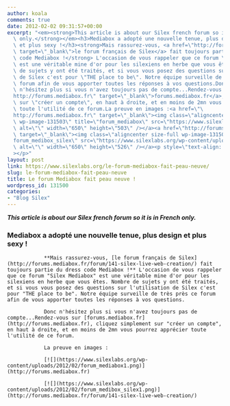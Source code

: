 ```yaml
---
author: koala
comments: true
date: 2012-02-02 09:31:57+00:00
excerpt: "<em><strong>This article is about our Silex french forum so it is in French\
  \ only.</strong></em><h3>Mediabox a adopté une nouvelle tenue, plus design\
  \ et plus sexy !</h3><strong>Mais rassurez-vous, <a href=\"http://forums.mediabox.fr/forum/141-silex-live-web-creation/\"\
  \ target=\"_blank\">le forum français de Silex</a> fait toujours partie du dress\
  \ code Mediabox !</strong> L'occasion de vous rappeler que ce forum \"Silex Mediabox\"\
  \ est une véritable mine d'or pour les silexiens en herbe que vous êtes. Nombre\
  \ de sujets y ont été traités, et si vous vous posez des questions sur l'utilisation\
  \ de Silex c'est pour \"THE place to be\". Notre équipe surveille de très près ce\
  \ forum afin de vous apporter toutes les réponses à vos questions.Donc\
  \ n'hésitez plus si vous n'avez toujours pas de compte...Rendez-vous sur <a href=\"\
  http://forums.mediabox.fr\" target=\"_blank\">forums.mediabox.fr</a>, cliquez simplement\
  \ sur \"créer un compte\", en haut à droite, et en moins de 2mn vous pourrez apprécier\
  \ toute l'utilité de ce forum.La preuve en images :<a href=\"\
  http://forums.mediabox.fr\" target=\"_blank\"><img class=\"aligncenter size-full\
  \ wp-image-131503\" title=\"forum_mediabox\" src=\"https://www.silexlabs.org/wp-content/uploads/2012/02/forum_mediabox1.png\"\
  \ alt=\"\" width=\"650\" height=\"503\" /></a><a href=\"http://forums.mediabox.fr/forum/141-silex-live-web-creation/\"\
  \ target=\"_blank\"><img class=\"aligncenter size-full wp-image-131504\" title=\"\
  forum_medibox_silex\" src=\"https://www.silexlabs.org/wp-content/uploads/2012/02/forum_medibox_silex1.png\"\
  \ alt=\"\" width=\"650\" height=\"526\" /></a><p style=\"text-align: center;\"\
  ></p>"
layout: post
link: https://www.silexlabs.org/le-forum-mediabox-fait-peau-neuve/
slug: le-forum-mediabox-fait-peau-neuve
title: Le forum Mediabox fait peau neuve !
wordpress_id: 131500
categories:
- "Blog Silex"
---
```


_**This article is about our Silex french forum so it is in French only.**_


### Mediabox a adopté une nouvelle tenue, plus design et plus sexy !


				**Mais rassurez-vous, [le forum français de Silex](http://forums.mediabox.fr/forum/141-silex-live-web-creation/) fait toujours partie du dress code Mediabox !** L'occasion de vous rappeler que ce forum "Silex Mediabox" est une véritable mine d'or pour les silexiens en herbe que vous êtes. Nombre de sujets y ont été traités, et si vous vous posez des questions sur l'utilisation de Silex c'est pour "THE place to be". Notre équipe surveille de très près ce forum afin de vous apporter toutes les réponses à vos questions.

				Donc n'hésitez plus si vous n'avez toujours pas de compte...Rendez-vous sur [forums.mediabox.fr](http://forums.mediabox.fr), cliquez simplement sur "créer un compte", en haut à droite, et en moins de 2mn vous pourrez apprécier toute l'utilité de ce forum.

				La preuve en images :

				[![](https://www.silexlabs.org/wp-content/uploads/2012/02/forum_mediabox1.png)](http://forums.mediabox.fr)

				[![](https://www.silexlabs.org/wp-content/uploads/2012/02/forum_medibox_silex1.png)](http://forums.mediabox.fr/forum/141-silex-live-web-creation/)


